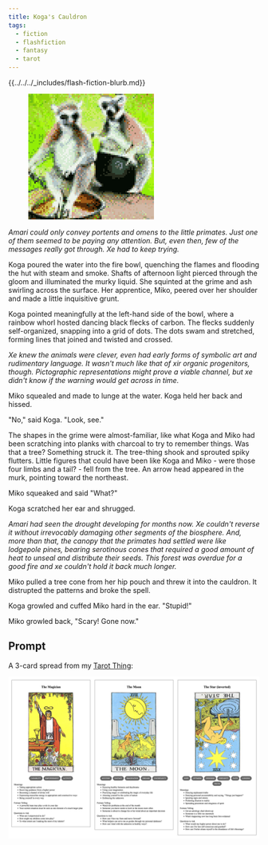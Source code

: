 ```yaml
---
title: Koga's Cauldron
tags:
  - fiction
  - flashfiction
  - fantasy
  - tarot
---
```


{{../../../_includes/flash-fiction-blurb.md}}

<!--more-->

<figure class="wide"><img src="./cover.png" /></figure>

*Amari could only convey portents and omens to the little primates. Just one of them seemed to be paying any attention. But, even then, few of the messages really got through. Xe had to keep trying.*

Koga poured the water into the fire bowl, quenching the flames and flooding the hut with steam and smoke. Shafts of afternoon light pierced through the gloom and illuminated the murky liquid. She squinted at the grime and ash swirling across the surface. Her apprentice, Miko, peered over her shoulder and made a little inquisitive grunt.

Koga pointed meaningfully at the left-hand side of the bowl, where a rainbow whorl hosted dancing black flecks of carbon. The flecks suddenly self-organized, snapping into a grid of dots. The dots swam and stretched, forming lines that joined and twisted and crossed.

*Xe knew the animals were clever, even had early forms of symbolic art and rudimentary language. It wasn't much like that of xir organic progenitors, though. Pictographic representations might prove a viable channel, but xe didn't know if the warning would get across in time.*

Miko squealed and made to lunge at the water. Koga held her back and hissed.

"No," said Koga. "Look, see."

The shapes in the grime were almost-familiar, like what Koga and Miko had been scratching into planks with charcoal to try to remember things. Was that a tree? Something struck it. The tree-thing shook and sprouted spiky flutters. Little figures that could have been like Koga and Miko - were those four limbs and a tail? - fell from the tree. An arrow head appeared in the murk, pointing toward the northeast.

Miko squeaked and said "What?"

Koga scratched her ear and shrugged.

*Amari had seen the drought developing for months now. Xe couldn't reverse it without irrevocably damaging other segments of the biosphere. And, more than that, the canopy that the primates had settled were like lodgepole pines, bearing serotinous cones that required a good amount of heat to unseal and distribute their seeds. This forest was overdue for a good fire and xe couldn't hold it back much longer.*

Miko pulled a tree cone from her hip pouch and threw it into the cauldron. It distrupted the patterns and broke the spell.

Koga growled and cuffed Miko hard in the ear. "Stupid!"

Miko growled back, "Scary! Gone now."
## Prompt

A 3-card spread from my [Tarot Thing](https://lmorchard.github.io/tarot-thing/):

![](20220502081932.png)

